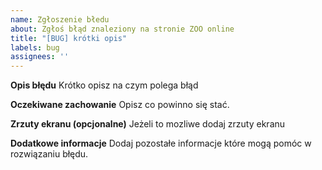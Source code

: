 ```yaml
---
name: Zgłoszenie błedu
about: Zgłoś błąd znaleziony na stronie ZOO online
title: "[BUG] krótki opis"
labels: bug
assignees: ''
---
```

**Opis błędu**
Krótko opisz na czym polega błąd

**Oczekiwane zachowanie**
Opisz co powinno się stać.

**Zrzuty ekranu (opcjonalne)**
Jeżeli to mozliwe dodaj zrzuty ekranu

**Dodatkowe informacje**
Dodaj pozostałe informacje które mogą pomóc w rozwiązaniu błędu.
